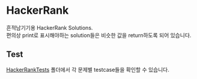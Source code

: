 # HackerRank
흔적남기기용 HackerRank Solutions.\
편의상 print로 표시해야하는 solution들은 비슷한 값을 return하도록 되어 있습니다.

## Test
[HackerRankTests](https://github.com/evanecen/HackerRank/tree/master/HackerRankTests "HackerRankTests") 폴더에서 각 문제별 testcase들을 확인할 수 있습니다.

